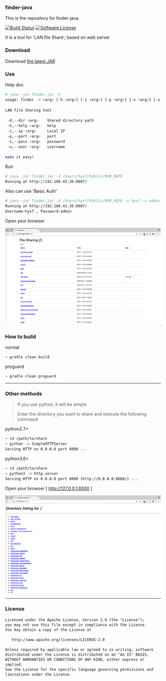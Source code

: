 ### finder-java

This is the repository for finder-java.

[![Build Status](https://travis-ci.org/hyxf/finder-java.svg?branch=master)](https://travis-ci.org/hyxf/finder-java)
[![Software License](https://img.shields.io/badge/license-Apache%202.0-brightgreen.svg)](https://github.com/hyxf/finder-java/blob/master/LICENSE.txt)

It is a tool for 'LAN file Share', based on web server

### Download

Download [the latest JAR](https://github.com/hyxf/finder-java/releases/latest)

### Use

Help doc

~~~bash
# java -jar finder.jar -h
usage: finder -d <arg> [-h <arg>] [-i <arg>] [-p <arg>] [-s <arg>] [-u <arg>]

LAN file Sharing tool

 -d,--dir <arg>    Shared directory path
 -h,--help <arg>   help
 -i,--ip <arg>     Local IP
 -p,--port <arg>   port
 -s,--pass <arg>   password
 -u,--user <arg>   username

make it easy!
~~~

Run

~~~bash
# java -jar finder.jar -d /Users/hyxf/Public/MVN_REPO
Running at http://192.168.43.36:8087/

~~~

Also can use 'Basic Auth'

~~~bash
# java -jar finder.jar -d /Users/hyxf/Public/MVN_REPO -u hyxf -s admin
Running at http://192.168.43.36:8087/
Username:hyxf , Password:admin

~~~

Open your browser

![alt tag](https://github.com/hyxf/finder-java/blob/master/screenshots/running.png)

### How to build

normal

~~~bash
~ gradle clean build
~~~

proguard

~~~bash
~ gradle clean proguard
~~~

----------------------

### Other methods

> If you use python, it will be simple
>
> Enter the directory you want to share and execute the following command

python2.7+

~~~bash
~ cd /path/to/share
~ python -m SimpleHTTPServer
Serving HTTP on 0.0.0.0 port 8000 ...

~~~

python3.6+

~~~bash
~ cd /path/to/share
~ python3 -m http.server
Serving HTTP on 0.0.0.0 port 8000 (http://0.0.0.0:8000/) ...

~~~

Open your browser [ http://127.0.0.1:8000 ]

![alt tag](https://github.com/hyxf/finder-java/blob/master/screenshots/python.png)

----------------------

### License


    Licensed under the Apache License, Version 2.0 (the "License");
    you may not use this file except in compliance with the License.
    You may obtain a copy of the License at

       http://www.apache.org/licenses/LICENSE-2.0

    Unless required by applicable law or agreed to in writing, software
    distributed under the License is distributed on an "AS IS" BASIS,
    WITHOUT WARRANTIES OR CONDITIONS OF ANY KIND, either express or implied.
    See the License for the specific language governing permissions and
    limitations under the License.
